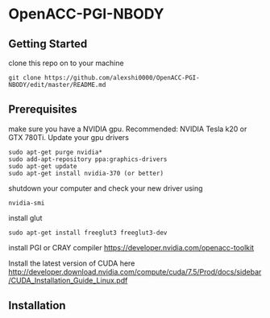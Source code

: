# OpenACC-PGI-NBODY
## Getting Started
clone this repo on to your machine
```
git clone https://github.com/alexshi0000/OpenACC-PGI-NBODY/edit/master/README.md
```
## Prerequisites
make sure you have a NVIDIA gpu. Recommended: NVIDIA Tesla k20 or GTX 780Ti. Update your gpu drivers 
```
sudo apt-get purge nvidia* 
sudo add-apt-repository ppa:graphics-drivers
sudo apt-get update
sudo apt-get install nvidia-370 (or better)
```
shutdown your computer and check your new driver using
```
nvidia-smi
```
install glut
```
sudo apt-get install freeglut3 freeglut3-dev
```
install PGI or CRAY compiler
https://developer.nvidia.com/openacc-toolkit

Install the latest version of CUDA here
http://developer.download.nvidia.com/compute/cuda/7.5/Prod/docs/sidebar/CUDA_Installation_Guide_Linux.pdf

## Installation
